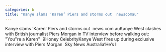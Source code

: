 ```yaml
---
categories: b
title: "Kanye slams ‘Karen’ Piers and storms out  newscomau"
---
```

Kanye slams ‘Karen’ Piers and storms out&nbsp;&nbsp;news.com.auKanye West clashes with British journalist Piers Morgan in TV interview before walking out: "You"re a Karen"&nbsp;&nbsp;9Honey CelebrityKanye West fires up during exclusive interview with Piers Morgan&nbsp;&nbsp;Sky News Australia‘He’s l